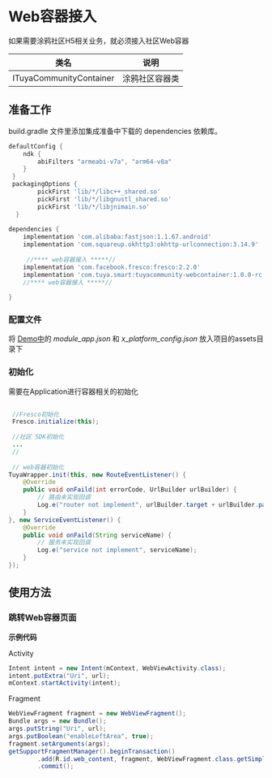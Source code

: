 # Web容器接入

如果需要涂鸦社区H5相关业务，就必须接入社区Web容器

| 类名        | 说明              |
| ----------- | ----------------- |
| ITuyaCommunityContainer| 涂鸦社区容器类|

## 准备工作

build.gradle 文件里添加集成准备中下载的 dependencies 依赖库。

```groovy
defaultConfig {
    ndk {
        abiFilters "armeabi-v7a", "arm64-v8a"
    }
 }
 packagingOptions {
        pickFirst 'lib/*/libc++_shared.so'
        pickFirst 'lib/*/libgnustl_shared.so'
        pickFirst 'lib/*/libjnimain.so'
  }
    
dependencies {
    implementation 'com.alibaba:fastjson:1.1.67.android'
    implementation 'com.squareup.okhttp3:okhttp-urlconnection:3.14.9'
  	
     //**** web容器接入 *****//
    implementation 'com.facebook.fresco:fresco:2.2.0'
    implementation 'com.tuya.smart:tuyacommunity-webcontainer:1.0.0-rc.5'
    //**** web容器接入 *****//
   
}
```
### 配置文件

将 [Demo中](https://github.com/TuyaInc/tuya_community_android_sdk)的 *module_app.json* 和 *x_platform_config.json* 放入项目的assets目录下
### 初始化

需要在Application进行容器相关的初始化

```java
 
 //Fresco初始化
 Fresco.initialize(this);
 
 //社区 SDK初始化
 ... 
 //
 
 // web容器初始化
TuyaWrapper.init(this, new RouteEventListener() {
    @Override
    public void onFaild(int errorCode, UrlBuilder urlBuilder) {
        // 路由未实现回调
        Log.e("router not implement", urlBuilder.target + urlBuilder.params.toString());
    }
}, new ServiceEventListener() {
    @Override
    public void onFaild(String serviceName) {
        // 服务未实现回调
        Log.e("service not implement", serviceName);
    }
});
```


## 使用方法

### 跳转Web容器页面


**示例代码**

Activity

```java
Intent intent = new Intent(mContext, WebViewActivity.class);
intent.putExtra("Uri", url);
mContext.startActivity(intent);

```
Fragment

```java
WebViewFragment fragment = new WebViewFragment();
Bundle args = new Bundle();
args.putString("Uri", url);
args.putBoolean("enableLeftArea", true);
fragment.setArguments(args);
getSupportFragmentManager().beginTransaction()
        .add(R.id.web_content, fragment, WebViewFragment.class.getSimpleName())
        .commit();
```
